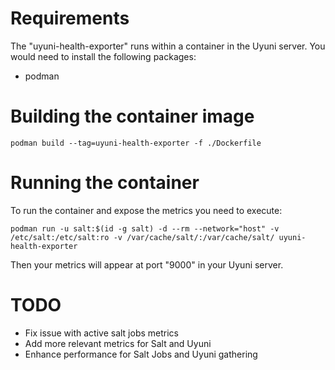 <!--
SPDX-FileCopyrightText: 2023 SUSE LLC

SPDX-License-Identifier: Apache-2.0
-->

# Requirements

The "uyuni-health-exporter" runs within a container in the Uyuni server. You would need to install the following packages:

- podman

# Building the container image


    podman build --tag=uyuni-health-exporter -f ./Dockerfile 

# Running the container

To run the container and expose the metrics you need to execute:

    podman run -u salt:$(id -g salt) -d --rm --network="host" -v /etc/salt:/etc/salt:ro -v /var/cache/salt/:/var/cache/salt/ uyuni-health-exporter

Then your metrics will appear at port "9000" in your Uyuni server.

# TODO
- Fix issue with active salt jobs metrics
- Add more relevant metrics for Salt and Uyuni
- Enhance performance for Salt Jobs and Uyuni gathering
